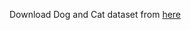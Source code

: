 Download Dog and Cat dataset from [here](https://www.microsoft.com/en-us/download/details.aspx?id=54765)
